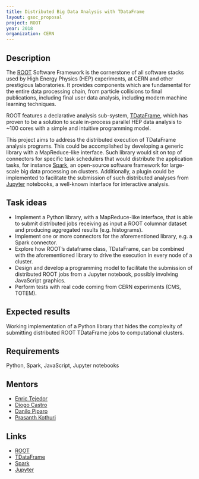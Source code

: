 ```yaml
---
title: Distributed Big Data Analysis with TDataFrame
layout: gsoc_proposal
project: ROOT
year: 2018
organization: CERN
---
```


## Description

The [ROOT](https://root.cern/) Software Framework is the cornerstone of all software stacks used by High Energy Physics (HEP) experiments, at CERN and other prestigious laboratories. It provides components which are fundamental for the entire data processing chain, from particle collisions to final publications, including final user data analysis, including modern machine learning techniques.

ROOT features a declarative analysis sub-system, [TDataFrame](https://root.cern.ch/doc/master/classROOT_1_1Experimental_1_1TDataFrame.html), which has proven to be a solution to scale in-process parallel HEP data analysis to ~100 cores with a simple and intuitive programming model.

This project aims to address the distributed execution of TDataFrame analysis programs. This could be accomplished by developing a generic library with a MapReduce-like interface. Such library would sit on top of connectors for specific task schedulers that would distribute the application tasks, for instance [Spark](http://spark.apache.org), an open-source software framework for large-scale big data processing on clusters. Additionally, a plugin could be implemented to facilitate the submission of such distributed analyses from [Jupyter](http://jupyter.org) notebooks, a well-known interface for interactive analysis.

## Task ideas
 * Implement a Python library, with a MapReduce-like interface, that is able to submit distributed jobs receiving as input a ROOT columnar dataset and producing aggregated results (e.g. histograms).
 * Implement one or more connectors for the aforementioned library, e.g. a Spark connector.
 * Explore how ROOT’s dataframe class, TDataFrame, can be combined with the aforementioned library to drive the execution in every node of a cluster.
 * Design and develop a programming model to facilitate the submission of distributed ROOT jobs from a Jupyter notebook, possibly involving JavaScript graphics.
 * Perform tests with real code coming from CERN experiments (CMS, TOTEM).

## Expected results
Working implementation of a Python library that hides the complexity of submitting distributed ROOT TDataFrame jobs to computational clusters.

## Requirements
Python, Spark, JavaScript, Jupyter notebooks

## Mentors
  * [Enric Tejedor](mailto:etejedor@cern.ch)
  * [Diogo Castro](mailto:diogo.castro@cern.ch)
  * [Danilo Piparo](mailto:danilo.piparo@cern.ch)
  * [Prasanth Kothuri](mailto:prasanth.kothuri@cern.ch)

## Links
  * [ROOT](https://root.cern/)
  * [TDataFrame](https://root.cern.ch/doc/master/classROOT_1_1Experimental_1_1TDataFrame.html)
  * [Spark](http://spark.apache.org)
  * [Jupyter](http://jupyter.org)
